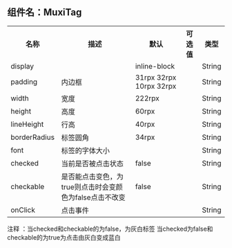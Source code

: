 ## 组件名：MuxiTag
<table>
  <tr>
    <th>名称</th>
    <th>描述</th>
    <th>默认</th>
    <th>可选值</th>
    <th>类型</th>
  </tr>
  <tr>
    <td>display</td>
    <td></td>
    <td>inline-block</td>
    <td></td>
    <td>String</td>
 </tr>
 <tr>
   <td>padding</td>
   <td>内边框</td>
   <td>31rpx 32rpx 10rpx 32rpx</td>
   <td></td>
   <td>String</td>
 </tr>
 <tr>
   <td>width</td>
   <td>宽度</td>
   <td>222rpx</td>
   <td></td>
   <td>String</td>
 </tr>
 <tr>
   <td>height</td>
   <td>高度</td>
   <td>60rpx</td>
   <td></td>
   <td>String</td>
 </tr>
 <tr>
   <td>lineHeight</td>
   <td>行高</td>
   <td>40rpx</td>
   <td></td>
   <td>String</td>
 </tr>
 <tr>
   <td>borderRadius</td>
   <td>标签圆角</td>
   <td>34rpx</td>
   <td></td>
   <td>String</td>
 </tr>
 <tr>
   <td>font</td>
   <td>标签的字体大小</td>
   <td></td>
   <td></td>
   <td>String</td>
 </tr>
  <tr>
   <td>checked</td>
   <td>当前是否被点击状态</td>
   <td>false</td>
   <td></td>
   <td>String</td>
 </tr>
  <tr>
   <td>checkable</td>
   <td>是否能点击变色，为true则点击时会变颜色为false点击不改变</td>
   <td>false</td>
   <td></td>
   <td>String</td>
 </tr>
  <tr>
   <td>onClick</td>
   <td>点击事件</td>
   <td></td>
   <td></td>
   <td>String</td>
 </tr>
 </table>

 注释 ：当checked和checkable的为false，为灰白标签
       当checked为false和checkable的为true为点击由灰白变成蓝白

 